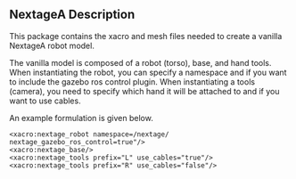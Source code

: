 ## NextageA Description

This package contains the xacro and mesh files needed to create a vanilla NextageA robot model.

The vanilla model is composed of a robot (torso), base, and hand tools. When instantiating the robot, you can specify a namespace and if you want to include the gazebo ros control plugin. When instantiating a tools (camera), you need to specify which hand it will be attached to and if you want to use cables.

An example formulation is given below.

```
<xacro:nextage_robot namespace=/nextage/ nextage_gazebo_ros_control=true"/>
<xacro:nextage_base/>
<xacro:nextage_tools prefix="L" use_cables="true"/>
<xacro:nextage_tools prefix="R" use_cables="false"/>
```
